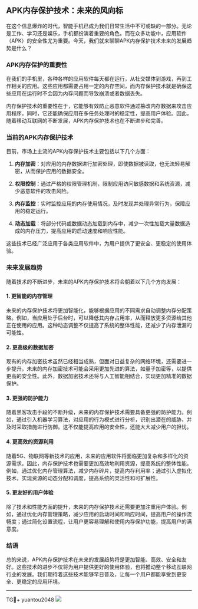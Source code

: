 ## APK内存保护技术：未来的风向标

在这个信息爆炸的时代，智能手机已成为我们日常生活中不可或缺的一部分。无论是工作、学习还是娱乐，手机都扮演着重要的角色。而在众多功能中，应用软件（APK）的安全性尤为重要。今天，我们就来聊聊APK内存保护技术未来的发展趋势是什么？

### APK内存保护的重要性

在我们的手机里，各种各样的应用软件每天都在运行，从社交媒体到游戏，再到工作相关的应用。这些应用都需要占用一定的内存空间，而内存保护技术就是确保这些应用在运行时不会因为内存问题而导致崩溃或者数据丢失。

内存保护技术的重要性在于，它能够有效防止恶意软件通过篡改内存数据来攻击应用程序。同时，它还能确保应用在多任务处理时的稳定性，提高用户体验。因此，随着移动互联网的不断发展，APK内存保护技术也在不断进步和完善。

### 当前的APK内存保护技术

目前，市场上主流的APK内存保护技术主要包括以下几个方面：

1. **内存加密**：对应用的内存数据进行加密处理，即使数据被读取，也无法轻易解密，从而保护应用的数据安全。
   
2. **权限控制**：通过严格的权限管理机制，限制应用访问敏感数据和系统资源，减少恶意软件的攻击风险。
   
3. **内存监控**：实时监控应用的内存使用情况，及时发现并处理异常行为，保障应用的稳定运行。

4. **动态加载**：将部分代码或数据动态加载到内存中，减少一次性加载大量数据造成的内存压力，提高应用的启动速度和响应性能。

这些技术已经广泛应用于各类应用软件中，为用户提供了更安全、更稳定的使用体验。

### 未来发展趋势

随着技术的不断进步，未来的APK内存保护技术将会朝着以下几个方向发展：

#### 1. 更智能的内存管理

未来的内存保护技术将更加智能化，能够根据应用的不同需求自动调整内存分配策略。例如，当应用处于后台时，可以降低其内存占用率，从而释放更多资源给其他正在使用的应用。这种动态调整不仅提高了系统的整体性能，还减少了内存泄漏的可能性。

#### 2. 更高级的数据加密

现有的内存加密技术虽然已经相当成熟，但面对日益复杂的网络环境，还需要进一步提升。未来的内存加密技术可能会采用更加先进的算法，如量子加密等，以提供更高的安全性。此外，数据加密技术还将与人工智能相结合，实现更加精准的数据保护。

#### 3. 更强的防护能力

随着黑客攻击手段的不断升级，未来的内存保护技术需要具备更强的防护能力。例如，通过引入机器学习算法，对应用的行为模式进行分析，识别出潜在的威胁，并及时采取措施进行防御。这不仅能提高应用的安全性，还能大大减少用户的担忧。

#### 4. 更高效的资源利用

随着5G、物联网等新技术的应用，未来的应用软件将面临更加复杂和多样化的资源需求。因此，内存保护技术也需要更加高效地利用资源，提高系统的整体性能。例如，通过优化内存管理算法，减少内存碎片，提高内存利用率；通过引入虚拟化技术，实现资源的动态分配和调度，提高系统的灵活性和可扩展性。

#### 5. 更友好的用户体验

除了技术和性能方面的提升，未来的内存保护技术还需要更加注重用户体验。例如，通过优化内存管理策略，减少应用的启动时间和响应时间，提高用户的操作流畅度；通过简化设置流程，让用户更容易理解和使用内存保护功能，提高用户的满意度。

### 结语

总的来说，APK内存保护技术在未来的发展趋势将是更加智能、高效、安全和友好。这些技术的进步不仅将为用户提供更好的使用体验，也将推动整个移动互联网行业的发展。我们期待着这些技术能够早日普及，让每一个用户都能享受到更安全、更稳定的应用环境。

---

TG💪+ yuantou2048  ![](https://github.com/user-attachments/assets/cf57a8bb-a08e-43c1-ad82-039f33c64200)